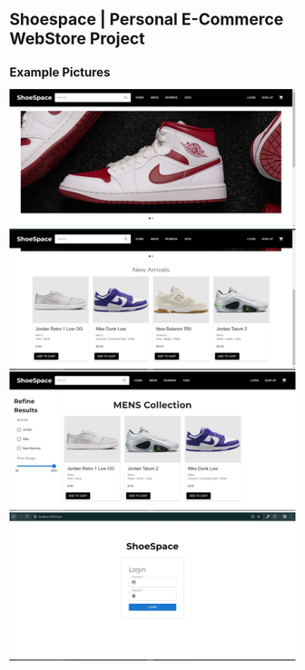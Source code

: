 # Shoespace | Personal E-Commerce WebStore Project
## Example Pictures
![preview](./imgs/home.jpg)
![preview](./imgs/home2.jpg)
![preview](./imgs/men.jpg)
![preview](./imgs/login.jpg)